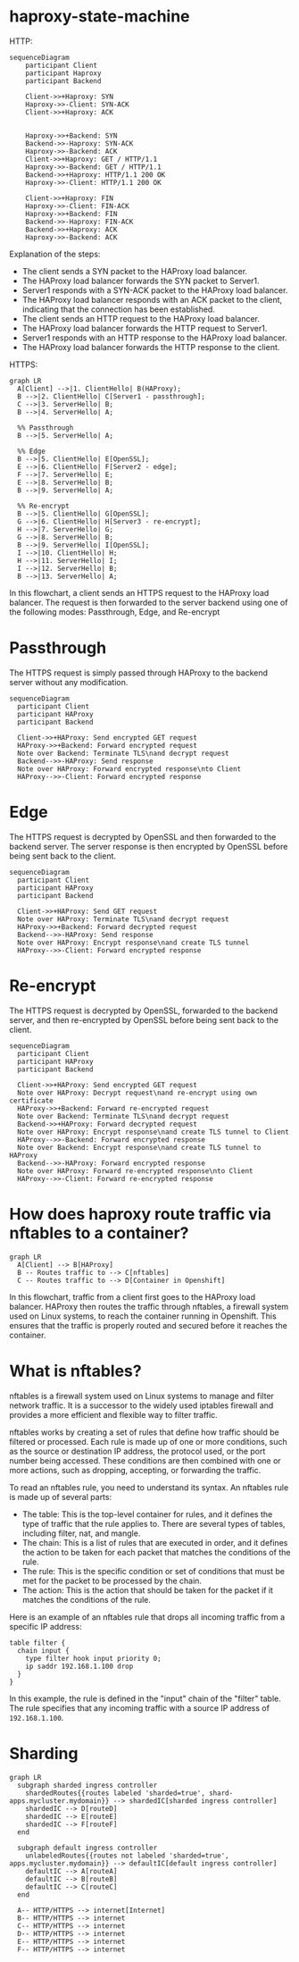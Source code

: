 # haproxy-state-machine

HTTP:
```mermaid
sequenceDiagram
    participant Client
    participant Haproxy
    participant Backend

    Client->>+Haproxy: SYN
    Haproxy->>-Client: SYN-ACK
    Client->>+Haproxy: ACK


    Haproxy->>+Backend: SYN
    Backend->>-Haproxy: SYN-ACK
    Haproxy->>-Backend: ACK
    Client->>+Haproxy: GET / HTTP/1.1
    Haproxy->>-Backend: GET / HTTP/1.1
    Backend->>+Haproxy: HTTP/1.1 200 OK
    Haproxy->>-Client: HTTP/1.1 200 OK

    Client->>+Haproxy: FIN
    Haproxy->>-Client: FIN-ACK
    Haproxy->>+Backend: FIN
    Backend->>-Haproxy: FIN-ACK
    Backend->>+Haproxy: ACK
    Haproxy->>-Backend: ACK
```
Explanation of the steps:

- The client sends a SYN packet to the HAProxy load balancer.
- The HAProxy load balancer forwards the SYN packet to Server1.
- Server1 responds with a SYN-ACK packet to the HAProxy load balancer.
- The HAProxy load balancer responds with an ACK packet to the client, indicating that the connection has been established.
- The client sends an HTTP request to the HAProxy load balancer.
- The HAProxy load balancer forwards the HTTP request to Server1.
- Server1 responds with an HTTP response to the HAProxy load balancer.
- The HAProxy load balancer forwards the HTTP response to the client.

HTTPS:
```mermaid
graph LR
  A[Client] -->|1. ClientHello| B(HAProxy);
  B -->|2. ClientHello| C[Server1 - passthrough];
  C -->|3. ServerHello| B;
  B -->|4. ServerHello| A;
  
  %% Passthrough
  B -->|5. ServerHello| A;
  
  %% Edge
  B -->|5. ClientHello| E[OpenSSL];
  E -->|6. ClientHello| F[Server2 - edge];
  F -->|7. ServerHello| E;
  E -->|8. ServerHello| B;
  B -->|9. ServerHello| A;
  
  %% Re-encrypt
  B -->|5. ClientHello| G[OpenSSL];
  G -->|6. ClientHello| H[Server3 - re-encrypt];
  H -->|7. ServerHello| G;
  G -->|8. ServerHello| B;
  B -->|9. ServerHello| I[OpenSSL];
  I -->|10. ClientHello| H;
  H -->|11. ServerHello| I;
  I -->|12. ServerHello| B;
  B -->|13. ServerHello| A;
```

In this flowchart, a client sends an HTTPS request to the HAProxy load balancer. The request is then forwarded to the server backend using one of the following modes: Passthrough, Edge, and Re-encrypt

# Passthrough
The HTTPS request is simply passed through HAProxy to the backend server without any modification.
```mermaid
sequenceDiagram
  participant Client
  participant HAProxy
  participant Backend

  Client->>+HAProxy: Send encrypted GET request
  HAProxy->>+Backend: Forward encrypted request
  Note over Backend: Terminate TLS\nand decrypt request
  Backend-->>-HAProxy: Send response
  Note over HAProxy: Forward encrypted response\nto Client
  HAProxy-->>-Client: Forward encrypted response
```
# Edge
The HTTPS request is decrypted by OpenSSL and then forwarded to the backend server. The server response is then encrypted by OpenSSL before being sent back to the client.
```mermaid
sequenceDiagram
  participant Client
  participant HAProxy
  participant Backend

  Client->>+HAProxy: Send GET request
  Note over HAProxy: Terminate TLS\nand decrypt request
  HAProxy->>+Backend: Forward decrypted request
  Backend-->>-HAProxy: Send response
  Note over HAProxy: Encrypt response\nand create TLS tunnel
  HAProxy-->>-Client: Forward encrypted response
  ```
# Re-encrypt
The HTTPS request is decrypted by OpenSSL, forwarded to the backend server, and then re-encrypted by OpenSSL before being sent back to the client.
```mermaid
sequenceDiagram
  participant Client
  participant HAProxy
  participant Backend

  Client->>+HAProxy: Send encrypted GET request
  Note over HAProxy: Decrypt request\nand re-encrypt using own certificate
  HAProxy->>+Backend: Forward re-encrypted request
  Note over Backend: Terminate TLS\nand decrypt request
  Backend->>+HAProxy: Forward decrypted request
  Note over HAProxy: Encrypt response\nand create TLS tunnel to Client
  HAProxy-->>-Backend: Forward encrypted response
  Note over Backend: Encrypt response\nand create TLS tunnel to HAProxy
  Backend-->>-HAProxy: Forward encrypted response
  Note over HAProxy: Forward re-encrypted response\nto Client
  HAProxy-->>-Client: Forward re-encrypted response
```

# How does haproxy route traffic via nftables to a container?
```mermaid
graph LR
  A[Client] --> B[HAProxy]
  B -- Routes traffic to --> C[nftables]
  C -- Routes traffic to --> D[Container in Openshift]
```

In this flowchart, traffic from a client first goes to the HAProxy load balancer. HAProxy then routes the traffic through nftables, a firewall system used on Linux systems, to reach the container running in Openshift. This ensures that the traffic is properly routed and secured before it reaches the container.

# What is nftables?

nftables is a firewall system used on Linux systems to manage and filter network traffic. It is a successor to the widely used iptables firewall and provides a more efficient and flexible way to filter traffic.

nftables works by creating a set of rules that define how traffic should be filtered or processed. Each rule is made up of one or more conditions, such as the source or destination IP address, the protocol used, or the port number being accessed. These conditions are then combined with one or more actions, such as dropping, accepting, or forwarding the traffic.

To read an nftables rule, you need to understand its syntax. An nftables rule is made up of several parts:

- The table: This is the top-level container for rules, and it defines the type of traffic that the rule applies to. There are several types of tables, including filter, nat, and mangle.
- The chain: This is a list of rules that are executed in order, and it defines the action to be taken for each packet that matches the conditions of the rule.
- The rule: This is the specific condition or set of conditions that must be met for the packet to be processed by the chain.
- The action: This is the action that should be taken for the packet if it matches the conditions of the rule.

Here is an example of an nftables rule that drops all incoming traffic from a specific IP address:
```
table filter {
  chain input {
    type filter hook input priority 0;
    ip saddr 192.168.1.100 drop
  }
}
```
In this example, the rule is defined in the "input" chain of the "filter" table. The rule specifies that any incoming traffic with a source IP address of `192.168.1.100`.

# Sharding
```mermaid
graph LR
  subgraph sharded ingress controller
    shardedRoutes{{routes labeled 'sharded=true', shard-apps.mycluster.mydomain}} --> shardedIC[sharded ingress controller]
    shardedIC --> D[routeD]
    shardedIC --> E[routeE]
    shardedIC --> F[routeF]
  end
  
  subgraph default ingress controller
    unlabeledRoutes{{routes not labeled 'sharded=true', apps.mycluster.mydomain}} --> defaultIC[default ingress controller]
    defaultIC --> A[routeA]
    defaultIC --> B[routeB]
    defaultIC --> C[routeC]
  end
  
  A-- HTTP/HTTPS --> internet[Internet]
  B-- HTTP/HTTPS --> internet
  C-- HTTP/HTTPS --> internet
  D-- HTTP/HTTPS --> internet
  E-- HTTP/HTTPS --> internet
  F-- HTTP/HTTPS --> internet
```
